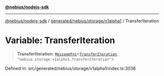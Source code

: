 [**@nebius/nodejs-sdk**](../../../../../README.md)

---

[@nebius/nodejs-sdk](../../../../../README.md) / [generated/nebius/storage/v1alpha1](../README.md) / TransferIteration

# Variable: TransferIteration

> **TransferIteration**: [`MessageFns`](../../../../../runtime/protos/core/interfaces/MessageFns.md)\<[`TransferIteration`](../interfaces/TransferIteration.md), `"nebius.storage.v1alpha1.TransferIteration"`\>

Defined in: src/generated/nebius/storage/v1alpha1/index.ts:3036

